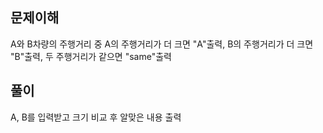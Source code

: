 ## 문제이해
A와 B차량의 주행거리 중 A의 주행거리가 더 크면 "A"출력, B의 주행거리가 더 크면 "B"출력, 두 주행거리가 같으면 "same"출력

## 풀이
A, B를 입력받고 크기 비교 후 알맞은 내용 출력